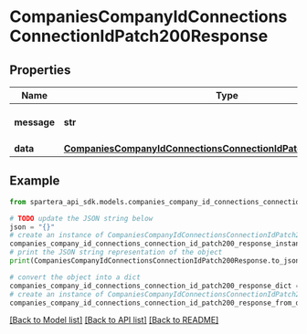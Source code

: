 # CompaniesCompanyIdConnectionsConnectionIdPatch200Response


## Properties

Name | Type | Description | Notes
------------ | ------------- | ------------- | -------------
**message** | **str** | Response status message | 
**data** | [**CompaniesCompanyIdConnectionsConnectionIdPatch200ResponseData**](CompaniesCompanyIdConnectionsConnectionIdPatch200ResponseData.md) |  | 

## Example

```python
from spartera_api_sdk.models.companies_company_id_connections_connection_id_patch200_response import CompaniesCompanyIdConnectionsConnectionIdPatch200Response

# TODO update the JSON string below
json = "{}"
# create an instance of CompaniesCompanyIdConnectionsConnectionIdPatch200Response from a JSON string
companies_company_id_connections_connection_id_patch200_response_instance = CompaniesCompanyIdConnectionsConnectionIdPatch200Response.from_json(json)
# print the JSON string representation of the object
print(CompaniesCompanyIdConnectionsConnectionIdPatch200Response.to_json())

# convert the object into a dict
companies_company_id_connections_connection_id_patch200_response_dict = companies_company_id_connections_connection_id_patch200_response_instance.to_dict()
# create an instance of CompaniesCompanyIdConnectionsConnectionIdPatch200Response from a dict
companies_company_id_connections_connection_id_patch200_response_from_dict = CompaniesCompanyIdConnectionsConnectionIdPatch200Response.from_dict(companies_company_id_connections_connection_id_patch200_response_dict)
```
[[Back to Model list]](../README.md#documentation-for-models) [[Back to API list]](../README.md#documentation-for-api-endpoints) [[Back to README]](../README.md)


